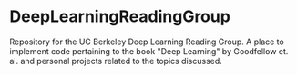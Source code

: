 # DeepLearningReadingGroup
Repository for the UC Berkeley Deep Learning Reading Group.  A place to implement code pertaining to the book "Deep Learning" by Goodfellow et. al. and personal projects related to the topics discussed.

